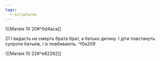 ```yaml
---
tags:
  - scriptures
---
```


![[Матвія 10 20#^0d4aca]]

21 І видасть на смерть брата брат, а батько дитину. І діти повстануть супроти батьків, і їх повбивають. ^f0a209

![[Матвія 10 22#^e82262]]